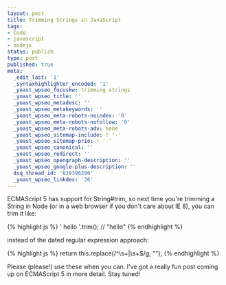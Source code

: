 ```yaml
---
layout: post
title: Trimming Strings in JavaScript
tags:
- Code
- javascript
- nodejs
status: publish
type: post
published: true
meta:
  _edit_last: '1'
  _syntaxhighlighter_encoded: '1'
  _yoast_wpseo_focuskw: trimming strings
  _yoast_wpseo_title: ''
  _yoast_wpseo_metadesc: ''
  _yoast_wpseo_metakeywords: ''
  _yoast_wpseo_meta-robots-noindex: '0'
  _yoast_wpseo_meta-robots-nofollow: '0'
  _yoast_wpseo_meta-robots-adv: none
  _yoast_wpseo_sitemap-include: ! '-'
  _yoast_wpseo_sitemap-prio: ! '-'
  _yoast_wpseo_canonical: ''
  _yoast_wpseo_redirect: ''
  _yoast_wpseo_opengraph-description: ''
  _yoast_wpseo_google-plus-description: ''
  dsq_thread_id: '629396290'
  _yoast_wpseo_linkdex: '36'
---
```

ECMAScript 5 has support for String#trim, so next time you're trimming a String in Node (or in a web browser if you don't care about IE 8), you can trim it like:

{% highlight js %}
' hello '.trim(); // "hello"
{% endhighlight %}

instead of the dated regular expression approach:

{% highlight js %}
return this.replace(/^\s+|\s+$/g, "");
{% endhighlight %}

Please (please!) use these when you can.  I've got a really fun post coming up on ECMAScript 5 in more detail.  Stay tuned!

